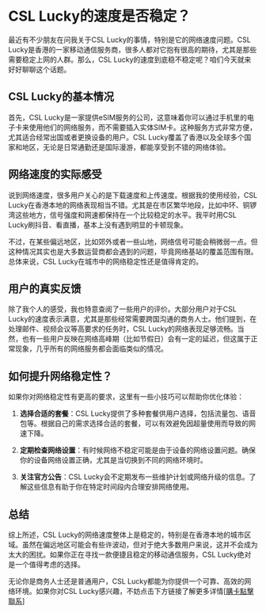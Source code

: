 # CSL Lucky的速度是否稳定？

最近有不少朋友在问我关于CSL Lucky的事情，特别是它的网络速度问题。CSL Lucky是香港的一家移动通信服务商，很多人都对它抱有很高的期待，尤其是那些需要稳定上网的人群。那么，CSL Lucky的速度到底稳不稳定呢？咱们今天就来好好聊聊这个话题。

## CSL Lucky的基本情况

首先，CSL Lucky是一家提供eSIM服务的公司，这意味着你可以通过手机里的电子卡来使用他们的网络服务，而不需要插入实体SIM卡。这种服务方式非常方便，尤其适合经常出国或者更换设备的用户。CSL Lucky覆盖了香港以及全球多个国家和地区，无论是日常通勤还是国际漫游，都能享受到不错的网络体验。

## 网络速度的实际感受

说到网络速度，很多用户关心的是下载速度和上传速度。根据我的使用经验，CSL Lucky在香港本地的网络表现相当不错。尤其是在市区繁华地段，比如中环、铜锣湾这些地方，信号强度和网速都保持在一个比较稳定的水平。我平时用CSL Lucky刷抖音、看直播，基本上没有遇到明显的卡顿现象。

不过，在某些偏远地区，比如郊外或者一些山地，网络信号可能会稍微弱一点。但这种情况其实也是大多数运营商都会遇到的问题，毕竟网络基站的覆盖范围有限。总体来说，CSL Lucky在城市中的网络稳定性还是值得肯定的。

## 用户的真实反馈

除了我个人的感受，我也特意查阅了一些用户的评价。大部分用户对于CSL Lucky的速度表示满意，尤其是那些经常需要跨国沟通的商务人士。他们提到，在处理邮件、视频会议等高要求的任务时，CSL Lucky的网络表现足够流畅。当然，也有一些用户反映在网络高峰期（比如节假日）会有一定的延迟，但这属于正常现象，几乎所有的网络服务都会面临类似的情况。

## 如何提升网络稳定性？

如果你对网络稳定性有更高的要求，这里有一些小技巧可以帮助你优化体验：

1. **选择合适的套餐**：CSL Lucky提供了多种套餐供用户选择，包括流量包、语音包等。根据自己的需求选择合适的套餐，可以有效避免因超量使用而导致的网速下降。

2. **定期检查网络设置**：有时候网络不稳定可能是由于设备的网络设置问题。确保你的设备网络设置正确，尤其是当切换到不同的网络环境时。

3. **关注官方公告**：CSL Lucky会不定期发布一些维护计划或网络升级的信息。了解这些信息有助于你在特定时间段内合理安排网络使用。

## 总结

综上所述，CSL Lucky的网络速度整体上是稳定的，特别是在香港本地的城市区域。虽然在偏远地区可能会有些许波动，但对于绝大多数用户来说，这并不会成为太大的困扰。如果你正在寻找一款便捷且稳定的移动通信服务，CSL Lucky绝对是一个值得考虑的选择。

无论你是商务人士还是普通用户，CSL Lucky都能为你提供一个可靠、高效的网络环境。如果你对CSL Lucky感兴趣，不妨点击下方链接了解更多详情[[購卡點擊聯系](https://t.me/s/esim1088)]